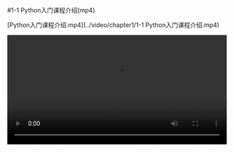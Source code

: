 #1-1 Python入门课程介绍(mp4)

[Python入门课程介绍.mp4](../video/chapter1/1-1 Python入门课程介绍.mp4)

<video width="100%" controls="controls">
<source src="../video/chapter1/1-1 Python入门课程介绍.mp4">
</video>